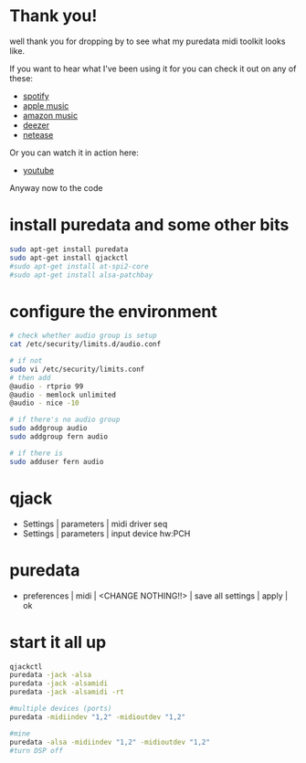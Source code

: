# Thank you!
well thank you for dropping by to see what my puredata midi toolkit looks like.

If you want to hear what I've been using it for you can check it out on any of these:

* [spotify](https://artists.spotify.com/c/artist/4YN1v2Aa012rJmh4dojhJa/profile/overview)
* [apple music](https://music.apple.com/gb/album/one-hay-ep/1611898320?uo=4&app=music)
* [amazon music](https://music.amazon.co.uk/artists/B09TGXTL2V/scroll-wheel)
* [deezer](https://www.deezer.com/en/artist/161897102)
* [netease](https://music.163.com/#/artist?id=51676496)

Or you can watch it in action here:
* [youtube](https://www.youtube.com/channel/UC57FtOVpoylLd5JILW6J8-g)


Anyway now to the code
# install puredata and some other bits
```bash
sudo apt-get install puredata
sudo apt-get install qjackctl
#sudo apt-get install at-spi2-core
#sudo apt-get install alsa-patchbay
```

# configure the environment
```bash
# check whether audio group is setup
cat /etc/security/limits.d/audio.conf

# if not
sudo vi /etc/security/limits.conf
# then add
@audio - rtprio 99
@audio - memlock unlimited
@audio - nice -10

# if there's no audio group
sudo addgroup audio
sudo addgroup fern audio

# if there is
sudo adduser fern audio
```

# qjack
* Settings | parameters | midi driver seq
* Settings | parameters | input device hw:PCH

# puredata
* preferences | midi | <CHANGE NOTHING!!> | save all settings | apply | ok

# start it all up
```bash
qjackctl
puredata -jack -alsa
puredata -jack -alsamidi
puredata -jack -alsamidi -rt

#multiple devices (ports)
puredata -midiindev "1,2" -midioutdev "1,2"

#mine
puredata -alsa -midiindev "1,2" -midioutdev "1,2"
#turn DSP off
```

